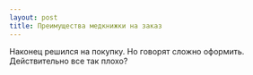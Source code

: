 ```yaml
---
layout: post 
title: Преимущества медкнижки на заказ
--- 
```

Наконец решился на покупку. Но говорят сложно оформить. Действительно все так плохо?
